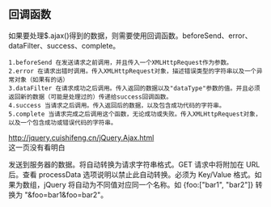 ## 回调函数

如果要处理$.ajax()得到的数据，则需要使用回调函数。beforeSend、error、dataFilter、success、complete。

    1.beforeSend 在发送请求之前调用，并且传入一个XMLHttpRequest作为参数。
    2.error 在请求出错时调用。传入XMLHttpRequest对象，描述错误类型的字符串以及一个异常对象（如果有的话）
    3.dataFilter 在请求成功之后调用。传入返回的数据以及"dataType"参数的值。并且必须返回新的数据（可能是处理过的）传递给success回调函数。
    4.success 当请求之后调用。传入返回后的数据，以及包含成功代码的字符串。
    5.complete 当请求完成之后调用这个函数，无论成功或失败。传入XMLHttpRequest对象，以及一个包含成功或错误代码的字符串。


http://jquery.cuishifeng.cn/jQuery.Ajax.html  
这一页没有看明白

发送到服务器的数据。将自动转换为请求字符串格式。GET 请求中将附加在 URL 后。查看 processData 选项说明以禁止此自动转换。必须为 Key/Value 格式。如果为数组，jQuery 将自动为不同值对应同一个名称。如 {foo:["bar1", "bar2"]} 转换为 "&foo=bar1&foo=bar2"。

